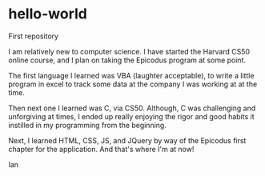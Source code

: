 hello-world
===========

First repository

I am relatively new to computer science. I have started the Harvard CS50 online course, and I plan on taking the Epicodus program at some point.

The first language I learned was VBA (laughter acceptable), to write a little program in excel to track some data at the company I was working at at the time.

Then next one I learned was C, via CS50. Although, C was challenging and unforgiving at times, I ended up really enjoying the rigor and good habits it instilled in my programming from the beginning.

Next, I learned HTML, CSS, JS, and JQuery by way of the Epicodus first chapter for the application. And that's where I'm at now!

Ian
